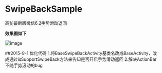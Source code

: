 # SwipeBackSample
高仿最新版微信6.2手势滑动返回

**效果图如下**

![image](https://github.com/hanhailong/SwipeBackSample/tree/master/screenshot/screenshot.gif)

##2015-9-1 优化代码
1.将BaseSwipeBackActivity基类名改成BaseActivity，改成通过isSupportSwipeBack方法来告知是否开启手势滑动返回
2.解决ActionBar不随手势滚动的bug
